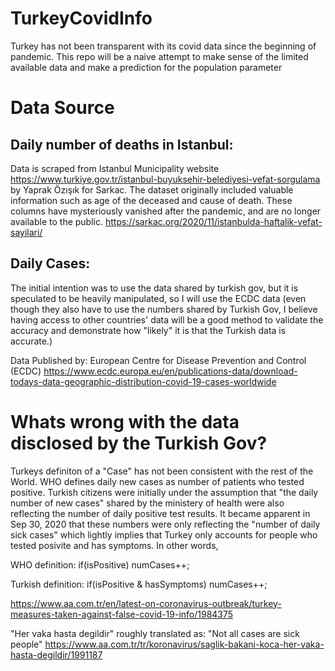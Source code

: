 # TurkeyCovidInfo
Turkey has not been transparent with its covid data since the beginning of pandemic. This repo will be a naive attempt to make sense of the limited available data and make a prediction for the population parameter


# Data Source
## Daily number of deaths in Istanbul:
Data is scraped from Istanbul Municipality website https://www.turkiye.gov.tr/istanbul-buyuksehir-belediyesi-vefat-sorgulama by Yaprak Özışık for Sarkac.
The dataset originally included valuable information such as age of the deceased and cause of death. These columns have mysteriously vanished after the pandemic, and are no longer available to the public.
https://sarkac.org/2020/11/istanbulda-haftalik-vefat-sayilari/ 
## Daily Cases:
The initial intention was to use the data shared by turkish gov, but it is speculated to be heavily manipulated, so I will use the ECDC data (even though they also have to use the numbers shared by Turkish Gov, I believe having access to other countries' data will be a good method to validate the accuracy and demonstrate how "likely" it is that the Turkish data is accurate.)

Data Published by: European Centre for Disease Prevention and Control (ECDC)
https://www.ecdc.europa.eu/en/publications-data/download-todays-data-geographic-distribution-covid-19-cases-worldwide

# Whats wrong with the data disclosed by the Turkish Gov?
Turkeys definiton of a "Case" has not been consistent with the rest of the World. 
WHO defines daily new cases as number of patients who tested positive. Turkish citizens were initially under the assumption that "the daily number of new cases" shared by the ministery of health were also reflecting the number of daily positive test results. It became apparent in Sep 30, 2020 that these numbers were only reflecting the "number of daily sick cases" which lightly implies that Turkey only accounts for people who tested posivite and has symptoms.
In other words, 

WHO definition:
if(isPositive) numCases++;

Turkish definition:
if(isPositive & hasSymptoms) numCases++;


https://www.aa.com.tr/en/latest-on-coronavirus-outbreak/turkey-measures-taken-against-false-covid-19-info/1984375

"Her vaka hasta degildir" roughly translated as: "Not all cases are sick people" 
https://www.aa.com.tr/tr/koronavirus/saglik-bakani-koca-her-vaka-hasta-degildir/1991187
